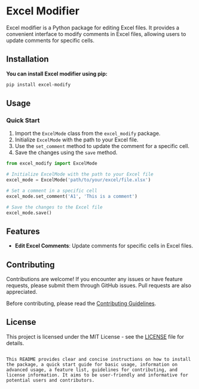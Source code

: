 # Excel Modifier
Excel modifier is a Python package for editing Excel files. It provides a convenient interface to modify comments in Excel files, allowing users to update comments for specific cells.


## Installation
__You can install Excel modifier using pip:__

```bash
pip install excel-modify
```

## Usage

### Quick Start

1. Import the `ExcelMode` class from the `excel_modify` package.
2. Initialize `ExcelMode` with the path to your Excel file.
3. Use the `set_comment` method to update the comment for a specific cell.
4. Save the changes using the `save` method.

```python
from excel_modify import ExcelMode

# Initialize ExcelMode with the path to your Excel file
excel_mode = ExcelMode('path/to/your/excel/file.xlsx')

# Set a comment in a specific cell
excel_mode.set_comment('A1', 'This is a comment')

# Save the changes to the Excel file
excel_mode.save()
```


## Features

- **Edit Excel Comments**: Update comments for specific cells in Excel files.

## Contributing

Contributions are welcome! If you encounter any issues or have feature requests, please submit them through GitHub issues. Pull requests are also appreciated.

Before contributing, please read the [Contributing Guidelines](CONTRIBUTING.md).

## License

This project is licensed under the MIT License - see the [LICENSE](LICENSE) file for details.
```

This README provides clear and concise instructions on how to install the package, a quick start guide for basic usage, information on advanced usage, a feature list, guidelines for contributing, and license information. It aims to be user-friendly and informative for potential users and contributors.